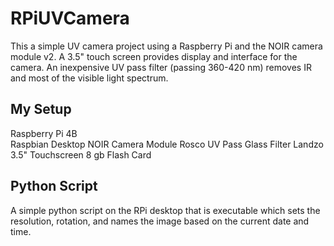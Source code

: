 # RPiUVCamera
This a simple UV camera project using a Raspberry Pi and the NOIR camera module v2. A 3.5" touch screen provides display and interface for the camera. An inexpensive UV pass filter (passing 360-420 nm) removes IR and most of the visible light spectrum. 

## My Setup
Raspberry Pi 4B<br/>
Raspbian Desktop
NOIR Camera Module
Rosco UV Pass Glass Filter
Landzo 3.5" Touchscreen
8 gb Flash Card

## Python Script
A simple python script on the RPi desktop that is executable which sets the resolution, rotation, and names the image based on the current date and time.
